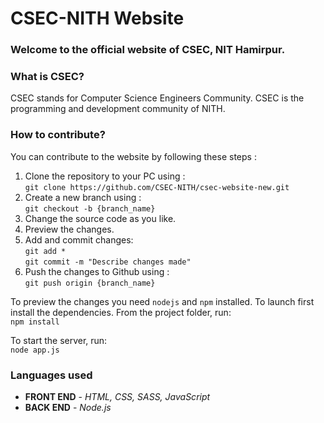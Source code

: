 # CSEC-NITH Website

### Welcome to the official website of CSEC, NIT Hamirpur.

### What is CSEC?
CSEC stands for Computer Science Engineers Community. CSEC is the programming and development community of NITH.

### How to contribute?
You can contribute to the website by following these steps :
1. Clone the repository to your PC using :<br/>
`git clone https://github.com/CSEC-NITH/csec-website-new.git`
2. Create a new branch using :<br/>
`git checkout -b {branch_name}`
3. Change the source code as you like.
4. Preview the changes.
5. Add and commit changes: <br/>
`git add *`<br/>
`git commit -m "Describe changes made"`
4. Push the changes to Github using :<br/>
`git push origin {branch_name}`

To preview the changes you need `nodejs` and `npm` installed.
To launch first install the dependencies. From the project folder, run: <br/>
`npm install`



To start the server, run: <br/>
`node app.js`


### Languages used
* **FRONT END** - *HTML, CSS, SASS, JavaScript*
* **BACK END**  - *Node.js*
